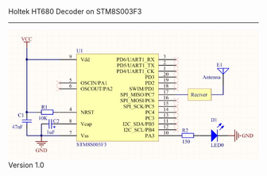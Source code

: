 Holtek HT680 Decoder on STM8S003F3
_______
![alt text](https://raw.githubusercontent.com/igorok107/HT680/master/Scheme.jpg)
Version 1.0
